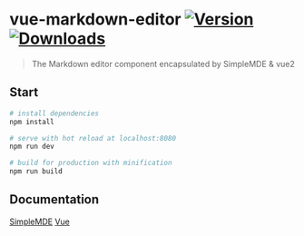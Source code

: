 # vue-markdown-editor [![Version](https://img.shields.io/npm/v/vue2-markdown-editor.svg)](https://www.npmjs.com/package/vue2-markdown-editor) [![Downloads](https://img.shields.io/npm/dt/vue2-markdown-editor.svg)](https://www.npmjs.com/package/vue2-markdown-editor)

> The Markdown editor component encapsulated by SimpleMDE & vue2

## Start

``` bash
# install dependencies
npm install

# serve with hot reload at localhost:8080
npm run dev

# build for production with minification
npm run build
```

## Documentation

[SimpleMDE](https://github.com/NextStepWebs/simplemde-markdown-editor)
[Vue](https://github.com/vuejs/vue)


